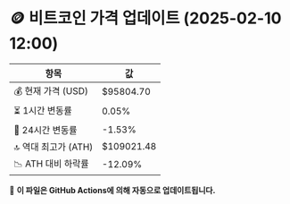 # 🪙 비트코인 가격 업데이트 (2025-02-10 12:00)

| 항목                | 값 |
|--------------------|----------------|
| 💰 현재 가격 (USD) | $95804.70 |
| ⏳ 1시간 변동률    | 0.05% |
| 📆 24시간 변동률   | -1.53% |
| 🔝 역대 최고가 (ATH) | $109021.48 |
| 📉 ATH 대비 하락률 | -12.09% |

🔄 **이 파일은 GitHub Actions에 의해 자동으로 업데이트됩니다.**
